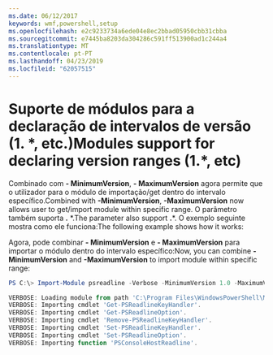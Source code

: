 ```yaml
---
ms.date: 06/12/2017
keywords: wmf,powershell,setup
ms.openlocfilehash: e2c9233734a6ede04e8ec2bbad05950cbb31cbba
ms.sourcegitcommit: e7445ba8203da304286c591ff513900ad1c244a4
ms.translationtype: MT
ms.contentlocale: pt-PT
ms.lasthandoff: 04/23/2019
ms.locfileid: "62057515"
---
```

# <a name="modules-support-for-declaring-version-ranges-1-etc"></a><span data-ttu-id="de235-102">Suporte de módulos para a declaração de intervalos de versão (1. \*, etc.)</span><span class="sxs-lookup"><span data-stu-id="de235-102">Modules support for declaring version ranges (1.\*, etc)</span></span>
<span data-ttu-id="de235-103">Combinado com **- MinimumVersion**, **- MaximumVersion** agora permite que o utilizador para o módulo de importação/get dentro do intervalo específico.</span><span class="sxs-lookup"><span data-stu-id="de235-103">Combined with **-MinimumVersion**, **-MaximumVersion** now allows user to get/import module within specific range.</span></span> <span data-ttu-id="de235-104">O parâmetro também suporta **.** \*.</span><span class="sxs-lookup"><span data-stu-id="de235-104">The parameter also support **.**\*.</span></span> <span data-ttu-id="de235-105">O exemplo seguinte mostra como ele funciona:</span><span class="sxs-lookup"><span data-stu-id="de235-105">The following example shows how it works:</span></span>

<span data-ttu-id="de235-106">Agora, pode combinar **- MinimumVersion** e **- MaximumVersion** para importar o módulo dentro do intervalo específico:</span><span class="sxs-lookup"><span data-stu-id="de235-106">Now, you can combine **-MinimumVersion** and **-MaximumVersion** to import module within specific range:</span></span>

```powershell
PS C:\> Import-Module psreadline -Verbose -MinimumVersion 1.0 -MaximumVersion 1.2.*

VERBOSE: Loading module from path 'C:\Program Files\WindowsPowerShell\Modules\psreadline\1.1\psreadline.psd1'.
VERBOSE: Importing cmdlet 'Get-PSReadlineKeyHandler'.
VERBOSE: Importing cmdlet 'Get-PSReadlineOption'.
VERBOSE: Importing cmdlet 'Remove-PSReadlineKeyHandler'.
VERBOSE: Importing cmdlet 'Set-PSReadlineKeyHandler'.
VERBOSE: Importing cmdlet 'Set-PSReadlineOption'.
VERBOSE: Importing function 'PSConsoleHostReadline'.
```
